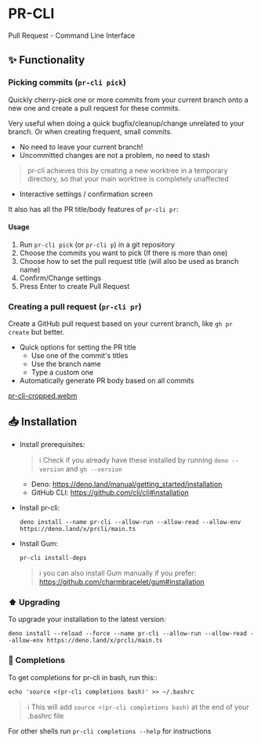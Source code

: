 # PR-CLI

Pull Request - Command Line Interface

## ✨ Functionality

### Picking commits (`pr-cli pick`)

Quickly cherry-pick one or more commits from your current branch onto a new one and create a pull
request for these commits.

Very useful when doing a quick bugfix/cleanup/change unrelated to your branch. Or when creating
frequent, small commits.

- No need to leave your current branch!
- Uncommitted changes are not a problem, no need to stash

> pr-cli achieves this by creating a new worktree in a temporary directory, so that your main
> worktree is completely unaffected

- Interactive settings / confirmation screen

It also has all the PR title/body features of `pr-cli pr`:

#### Usage

1. Run `pr-cli pick` (or `pr-cli p`) in a git repository
2. Choose the commits you want to pick (If there is more than one)
3. Choose how to set the pull request title (will also be used as branch name)
4. Confirm/Change settings
5. Press Enter to create Pull Request

### Creating a pull request (`pr-cli pr`)

Create a GitHub pull request based on your current branch, like `gh pr create` but better.

- Quick options for setting the PR title
  - Use one of the commit's titles
  - Use the branch name
  - Type a custom one
- Automatically generate PR body based on all commits

[pr-cli-cropped.webm](https://github.com/annervisser/pr-cli/assets/5613416/59192746-36fd-43a5-85e7-f2a15fb7e449)

## 📥 Installation

- Install prerequisites:
  > ℹ️ Check if you already have these installed by running `deno --version` and `gh --version`
  - Deno: https://deno.land/manual/getting_started/installation
  - GitHub CLI: https://github.com/cli/cli#installation
- Install pr-cli:

  ```shell
  deno install --name pr-cli --allow-run --allow-read --allow-env https://deno.land/x/prcli/main.ts
  ```

- Install Gum:

  ```shell
  pr-cli install-deps
  ```

  > ℹ️ you can also install Gum manually if you prefer:
  > https://github.com/charmbracelet/gum#installation

### ⬆️ Upgrading

To upgrade your installation to the latest version:

```shell
deno install --reload --force --name pr-cli --allow-run --allow-read --allow-env https://deno.land/x/prcli/main.ts
```

### 🔲 Completions

To get completions for pr-cli in bash, run this::

```shell
echo 'source <(pr-cli completions bash)' >> ~/.bashrc
```

> ℹ This will add `source <(pr-cli completions bash)` at the end of your .bashrc file

For other shells run `pr-cli completions --help` for instructions
